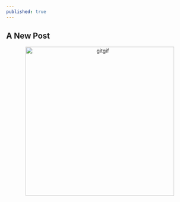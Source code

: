 ```yaml
---
published: true
---
```

## A New Post

<p align="center">
  <img src="https://github.com/ClayGirdner/Baker/blob/master/Gifs/2018w6_sack_wide.gif?raw=true" alt="gitgif" height="400">
</p>
